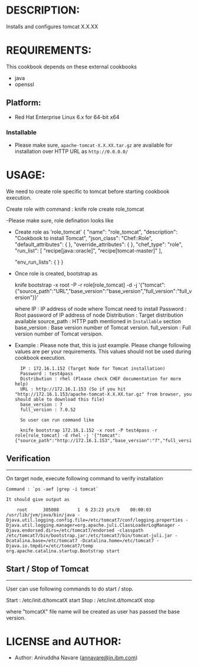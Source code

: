 
# DESCRIPTION:

Installs and configures tomcat X.X.XX


# REQUIREMENTS:

This cookbook depends on these external cookbooks

- java
- openssl

## Platform:

- Red Hat Enterprise Linux 6.x for 64-bit x64 

### Installable 
- Please make sure, `apache-tomcat-X.X.XX.tar.gz` are available for installation over HTTP URL as `http://0.0.0.0/`


# USAGE:

We need to create role specific to tomcat  before starting cookbook execution.

Create role with command : knife role create role_tomcat

-Please make sure, role defination looks like

- Create role as 'role_tomcat' 
 {
	"name": "role_tomcat",
  	"description": "Cookbook to install Tomcat",
  	"json_class": "Chef::Role",
  	"default_attributes": {
  	},
  	"override_attributes": {
  	},
  	"chef_type": "role",
  	"run_list": [
		"recipe[java::oracle]",
		"recipe[tomcat-master]"
  	],

  	 "env_run_lists": {
  	}
 }

 -  Once role is created, bootstrap as
 
	knife bootstrap <IP> -x root -P <password> -r role[role_tomcat] -d <distribution>  -j '{"tomcat": {"source_path":"URL","base_version":"base_version","full_version":"full_version"}}'		
	
	where
		IP : IP address of node where Tomcat need to install
		Password : Root password of IP address of node
		Distribution : Target distribution available
		source_path : HTTP path mentioned in `Installable` section
		base_version : Base version number of Tomcat version.
		full_version : Full version number of Tomcat versipon.
	

- Example : Please note that, this is just example. Please change following values are per your requirements. This values should not be used during cookbook execution.

		IP : 172.16.1.152 (Target Node for Tomcat installation)
		Password : test4pass
		Distribution : rhel (Please check CHEF documentation for more help)
		URL : http://172.16.1.153 (So if you hit "http://172.16.1.153/apache-tomcat-X.X.XX.tar.gz" from browser, you should able to download this file)
		base_version : 7
		full_version : 7.0.52
		
		So user can run command like
		
		knife bootstrap 172.16.1.152 -x root -P test4pass -r role[role_tomcat] -d rhel -j '{"tomcat": {"source_path":"http://172.16.1.153","base_version":"7","full_version":"7.0.52"}}'		


## Verification
----------------
 On target node, execute following command to verify installation

	Command : `ps -aef |grep -i tomcat` 
	
	It should give output as 
			
		root      305088       1  6 23:23 pts/0    00:00:03 /usr/lib/jvm/java/bin/java -Djava.util.logging.config.file=/etc/tomcat7/conf/logging.properties -Djava.util.logging.manager=org.apache.juli.ClassLoaderLogManager -Djava.endorsed.dirs=/etc/tomcat7/endorsed -classpath /etc/tomcat7/bin/bootstrap.jar:/etc/tomcat7/bin/tomcat-juli.jar -Dcatalina.base=/etc/tomcat7 -Dcatalina.home=/etc/tomcat7 -Djava.io.tmpdir=/etc/tomcat7/temp org.apache.catalina.startup.Bootstrap start
		

## Start / Stop of Tomcat
--------------------------
User can use following commands to do start / stop. 

Start : /etc/init.d/tomcatX start
Stop : /etc/init.d/tomcatX stop

where "tomcatX" file name will be created as user has passed the base version. 
			
			
# LICENSE and AUTHOR:

- Author: Aniruddha Navare (<annavare@in.ibm.com>)

